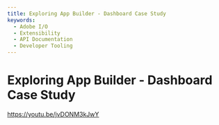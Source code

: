 ```yaml
---
title: Exploring App Builder - Dashboard Case Study
keywords:
  - Adobe I/O
  - Extensibility
  - API Documentation
  - Developer Tooling  
---
```


# Exploring App Builder - Dashboard Case Study

<Embed slots="video"/>

<https://youtu.be/jvDONM3kJwY>
